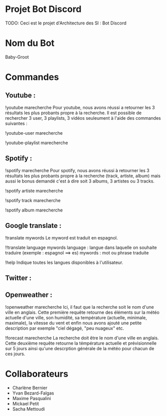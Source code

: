# Projet Bot Discord
TODO: Ceci est le projet d'Architecture des SI : Bot Discord

# Nom du Bot
Baby-Groot

# Commandes

Youtube : 
---------
!youtube marecherche
Pour youtube, nous avons réussi a retourner les 3 résultats les plus probants propre à la recherche.
Il est possible de rechercher 3 user, 3 playlists, 3 vidéos seuleument à l'aide des commandes suivantes :

!youtube-user marecherche

!youtube-playlist marecherche 

Spotify : 
---------
!spotify marecherche
Pour spotify, nous avons réussi à retourner les 3 résultats les plus probants propre à la recherche (track, artiste, album) mais aussi le bonus demandé c'est à dire soit 3 albums, 3 artistes ou 3 tracks.

!spotify artiste marecherche

!spotify track marecherche

!spotify album marecherche

Google translate : 
------------------
!translate mywords
Le myword est traduit en espagnol.

!!translate language mywords
language : langue dans laquelle on souhaite traduire (exemple : espagnol ==> es)
mywords : mot ou phrase traduite

!help
Indique toutes les langues disponibles à l'utilisateur.


Twitter :
---------


Openweather : 
-------------
!openweather marecherche
Ici, il faut que la recherche soit le nom d'une ville en anglais.
Cette première requête retourne des éléments sur la météo actuelle d'une ville, son humidité, sa température (actuelle, minimale, maximale), la vitesse du vent et enfin nous avons ajouté une petite description par exemple "ciel dégagé, "peu nuageux" etc.

!forecast marecherche
La recherche doit être le nom d'une ville en anglais.
Cette deuxième requête retourne la témpérature actuelle et prévisionnelle sur 5 jours ainsi qu'une descrption générale de la météo pour chacun de ces jours.

# Collaborateurs
- Charlène Bernier
- Yvan Bezard-Falgas
- Maxime Pasqualini
- Mickael Petit
- Sacha Mettoudi
